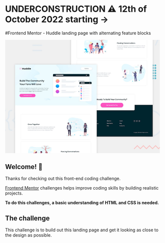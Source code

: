 # UNDERCONSTRUCTION ⚠️ 12th of October 2022 starting -> 
#Frontend Mentor - Huddle landing page with alternating feature blocks

![Design preview for the Huddle landing page with alternating feature blocks coding challenge](./design/desktop-preview.jpg)

## Welcome! 👋

Thanks for checking out this front-end coding challenge.

[Frontend Mentor](https://www.frontendmentor.io) challenges helps improve coding skills by building realistic projects.

**To do this challenges, a basic understanding of HTML and CSS is needed.**

## The challenge

This challenge is to build out this landing page and get it looking as close to the design as possible.
